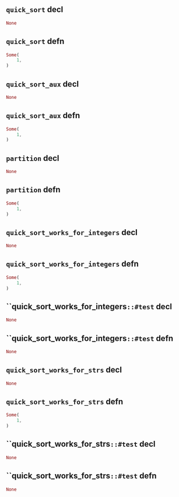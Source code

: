 ## `quick_sort` decl

```rust
None
```

## `quick_sort` defn

```rust
Some(
    1,
)
```

## `quick_sort_aux` decl

```rust
None
```

## `quick_sort_aux` defn

```rust
Some(
    1,
)
```

## `partition` decl

```rust
None
```

## `partition` defn

```rust
Some(
    1,
)
```

## `quick_sort_works_for_integers` decl

```rust
None
```

## `quick_sort_works_for_integers` defn

```rust
Some(
    1,
)
```

## ``quick_sort_works_for_integers`::#test` decl

```rust
None
```

## ``quick_sort_works_for_integers`::#test` defn

```rust
None
```

## `quick_sort_works_for_strs` decl

```rust
None
```

## `quick_sort_works_for_strs` defn

```rust
Some(
    1,
)
```

## ``quick_sort_works_for_strs`::#test` decl

```rust
None
```

## ``quick_sort_works_for_strs`::#test` defn

```rust
None
```
